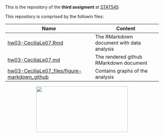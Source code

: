 This is the repository of the **third assigment** at [STAT545](http://stat545.com/)

This repository is comprised by the followin files:
  
|  Name  | Content |
|--------|---------|
|[hw03-CeciliaLe07.Rmd](https://github.com/STAT545-UBC-students/hw03-CeciliaLe07/blob/master/hw03-CeciliaLe07.Rmd) | The RMarkdown document with data analysis |
|[hw03-CeciliaLe07.md](https://github.com/STAT545-UBC-students/hw03-CeciliaLe07/blob/master/hw03-CeciliaLe07.md)  | The rendered github RMarkdown document    |
|[hw03-CeciliaLe07_files/figure-markdown_github](https://github.com/STAT545-UBC-students/hw03-CeciliaLe07/tree/master/hw03-CeciliaLe07_files/figure-markdown_github)	| Contains graphs of the analysis |

<p align="center">
<img src="https://media.giphy.com/media/26AHyxxCItIbFijLO/giphy.gif" width="300" height="150"/>
</p>